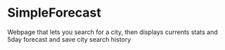 # SimpleForecast
Webpage that lets you search for a city, then displays currents stats and 5day forecast and save city search history

